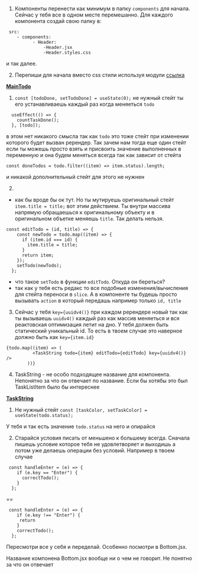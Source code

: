 1. Компоненты перенести как минимум в папку `components` для начала. Сейчас у тебя все в одном месте перемешанно. Для каждого компонента создай свою папку в:

```
 src:
	- components:
		  - Header:
			  -Header.jsx
			  -Header.styles.css
```
и так далее.

2. Перепиши для начала вместо css стили используя модули [ссылка]("https://create-react-app.dev/docs/adding-a-css-modules-stylesheet/") 



**[MainTodo](https://github.com/krok-86/REDUX-TODO/blob/main/src/MainToDo.jsx)**

1. `const [todoDone, setTodoDone] = useState(0);` не нужный стейт
ты его устанавливаешь каждый раз когда меняеться `todo`
```
  useEffect(() => {
    countTaskDone();
  }, [todo]);
```
в этом нет никакого смысла так как `todo` это тоже стейт при изменении которого будет вызван ререндер. Так зачем нам тогда еще один стейт если ты можешь просто взять и присвоить значение выполненных в переменную и она будем меняться всегда так как зависит от стейта

```
const doneTodos = todo.filter((item) => item.status).length;
```

и никакой дополнительный стейт для этого не нужнен


2. 
- как бы вроде бы ок тут. Но ты мутируешь оригинальный стейт ` item.title = title;` вот этим действием. Ты внутри массива напрямую обращаешься к оригинальному объекту и в оригинальном объетке меняешь `title`. Так делать нельзя. 

```
const editTodo = (id, title) => {
    const newTodo = todo.map((item) => {
      if (item.id === id) {
        item.title = title;
      }
      return item;
    });
    setTodo(newTodo);
  };
```

- что такое `setTodo` в функции `editTodo`. Откуда он береться? 
- так как у тебя есть редакс то все подобные изменения/вычисления для стейта переноси в `slice`. А в компоненте ты будешь просто вызывать `action` в который передашь например только `id, title`

3. Сейчас у тебя `key={uuidv4()}` при каждом ререндере новый так как ты вызываешь `uuidv4()` каждый раз как массив меняеться и вся реактовская оптимизация летит на дно. У тебя должен быть статический уникальный id. 
То есть в твоем случае это наверное должно быть как `key={item.id}`

```
{todo.map((item) => (
          <TaskString todo={item} editTodo={editTodo} key={uuidv4()} />
        ))}
```

4. TaskString - не особо подходящее название для компонента. Непонятно за что он отвечает по название. Если бы хотябы это был TaskListItem было бы интереснее


**[TaskString](https://github.com/krok-86/REDUX-TODO/blob/main/src/TaskString.jsx)**

1. Не нужный стейт ` const [taskColor, setTaskColor] = useState(todo.status);
`

У тебя и так есть значение `todo.status` на него и опирайся


2. Старайся условия писать от меньшено к большему всегда. Сначала пишешь условие которое тебя не удовлетворяет и выходишь а потом уже делаешь операции без условий. Например в твоем случае

```
 const handleEnter = (e) => {
    if (e.key == "Enter") {
      correctTodo();
    }
  };
```

==

```
 const handleEnter = (e) => {
    if (e.key !== "Enter") {
     return
    }
    correctTodo();
  };
```

Пересмотри все у себя и переделай. Особенно посмотри в Bottom.jsx. 

Название компонена Bottom.jsx вообще ни о чем не говорит. Не понятно за что он отвечает
